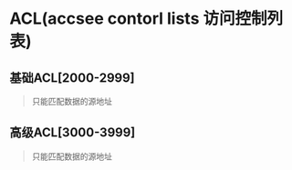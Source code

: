 # ACL(accsee contorl lists 访问控制列表)

## 基础ACL[2000-2999]

>只能匹配数据的源地址


## 高级ACL[3000-3999]

>只能匹配数据的源地址 



